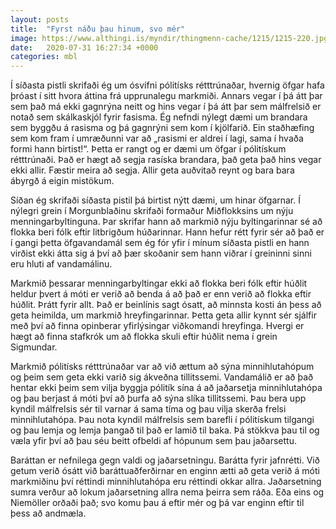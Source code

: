```yaml
---
layout: posts
title:  "Fyrst náðu þau hinum, svo mér"
image: https://www.althingi.is/myndir/thingmenn-cache/1215/1215-220.jpg
date:   2020-07-31 16:27:34 +0000
categories: mbl
---
```

Í síðasta pistli skrifaði ég um ósvífni pólitísks rétttrúnaðar, hvernig öfgar hafa þróast í sitt hvora áttina frá upprunalegu markmiði. Annars vegar í þá átt þar sem það má ekki gagnrýna neitt og hins vegar í þá átt þar sem málfrelsið er notað sem skálkaskjól fyrir fasisma. Ég nefndi nýlegt dæmi um brandara sem byggðu á rasisma og þá gagnrýni sem kom í kjölfarið. Ein staðhæfing sem kom fram í umræðunni var að „rasismi er aldrei í lagi, sama í hvaða formi hann birtist!“. Þetta er rangt og er dæmi um öfgar í pólitískum rétttrúnaði. Það er hægt að segja rasíska brandara, það geta það hins vegar ekki allir. Fæstir meira að segja. Allir geta auðvitað reynt og bara bara ábyrgð á eigin mistökum.

Síðan ég skrifaði síðasta pistil þá birtist nýtt dæmi, um hinar öfgarnar. Í nýlegri grein í Morgunblaðinu skrifaði formaður Miðflokksins um nýju menningarbyltinguna. Þar skrifar hann að markmið nýju byltingarinnar sé að flokka beri fólk eftir litbrigðum húðarinnar. Hann hefur rétt fyrir sér að það er í gangi þetta öfgavandamál sem ég fór yfir í mínum síðasta pistli en hann virðist ekki átta sig á því að þær skoðanir sem hann viðrar í greininni sinni eru hluti af vandamálinu. 

Markmið þessarar menningarbyltingar ekki að flokka beri fólk eftir húðlit heldur þvert á móti er verið að benda á að það er enn verið að flokka eftir húðlit. Þrátt fyrir allt. Það er beinlínis sagt ósatt, að minnsta kosti án þess að geta heimilda, um markmið hreyfingarinnar. Þetta geta allir kynnt sér sjálfir með því að finna opinberar yfirlýsingar viðkomandi hreyfinga. Hvergi er hægt að finna stafkrók um að flokka skuli eftir húðlit nema í grein Sigmundar.

Markmið pólitísks rétttrúnaðar var að við ættum að sýna minnihlutahópum og þeim sem geta ekki varið sig ákveðna tillitssemi. Vandamálið er að það hentar ekki þeim sem vilja byggja pólitík sína á að jaðarsetja minnihlutahópa og þau berjast á móti því að þurfa að sýna slíka tillitssemi. Þau bera upp kyndil málfrelsis sér til varnar á sama tíma og þau vilja skerða frelsi minnihlutahópa. Þau nota kyndil málfrelsis sem barefli í pólitískum tilgangi og þau lemja og lemja þangað til það er lamið til baka. Þá stökkva þau til og væla yfir því að þau séu beitt ofbeldi af hópunum sem þau jaðarsettu.

Baráttan er nefnilega gegn valdi og jaðarsetningu. Barátta fyrir jafnrétti. Við getum verið ósátt við baráttuaðferðirnar en enginn ætti að geta verið á móti markmiðinu því réttindi minnihlutahópa eru réttindi okkar allra. Jaðarsetning sumra verður að lokum jaðarsetning allra nema þeirra sem ráða. Eða eins og Niemöller orðaði það; svo komu þau á eftir mér og þá var enginn eftir til þess að andmæla. 
